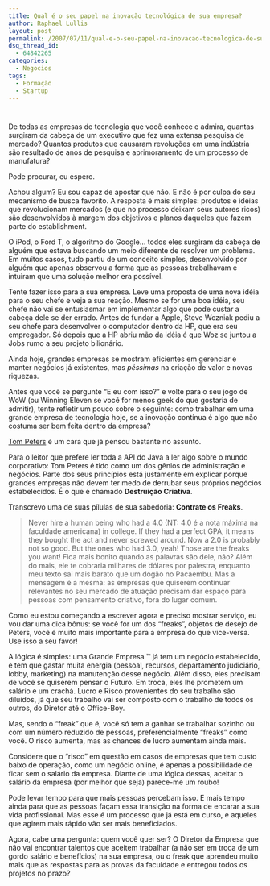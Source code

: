 ```yaml
---
title: Qual é o seu papel na inovação tecnológica de sua empresa?
author: Raphael Lullis
layout: post
permalink: /2007/07/11/qual-e-o-seu-papel-na-inovacao-tecnologica-de-sua-empresa/
dsq_thread_id:
  - 64842265
categories:
  - Negocios
tags:
  - Formação
  - Startup
---
```

# 

De todas as empresas de tecnologia que você conhece e admira, quantas surgiram da cabeça de um executivo que fez uma extensa pesquisa de mercado? Quantos produtos que causaram revoluções em uma indústria são resultado de anos de pesquisa e aprimoramento de um processo de manufatura?

Pode procurar, eu espero.

Achou algum? Eu sou capaz de apostar que não. E não é por culpa do seu mecanismo de busca favorito. A resposta é mais simples: produtos e idéias que revolucionam mercados (e que no processo deixam seus autores ricos) são desenvolvidos à margem dos objetivos e planos daqueles que fazem parte do establishment.

O iPod, o Ford T, o algoritmo do Google… todos eles surgiram da cabeça de alguém que estava buscando um meio diferente de resolver um problema. Em muitos casos, tudo partiu de um conceito simples, desenvolvido por alguém que apenas observou a forma que as pessoas trabalhavam e intuiram que uma solução melhor era possível.

Tente fazer isso para a sua empresa. Leve uma proposta de uma nova idéia para o seu chefe e veja a sua reação. Mesmo se for uma boa idéia, seu chefe não vai se entusiasmar em implementar algo que pode custar a cabeça dele se der errado. Antes de fundar a Apple, Steve Wozniak pediu a seu chefe para desenvolver o computador dentro da HP, que era seu empregador. Só depois que a HP abriu mão da idéia é que Woz se juntou a Jobs rumo a seu projeto bilionário.

Ainda hoje, grandes empresas se mostram eficientes em gerenciar e manter negócios já existentes, mas *péssimas* na criação de valor e novas riquezas.

Antes que você se pergunte “E eu com isso?” e volte para o seu jogo de WoW (ou Winning Eleven se você for menos geek do que gostaria de admitir), tente refletir um pouco sobre o seguinte: como trabalhar em uma grande empresa de tecnologia hoje, se a inovação contínua é algo que não costuma ser bem feita dentro da empresa?

[Tom Peters][1] é um cara que já pensou bastante no assunto.

 [1]: http://www.tompeters.com

Para o leitor que prefere ler toda a API do Java a ler algo sobre o mundo corporativo: Tom Peters é tido como um dos gênios de administração e negócios. Parte dos seus princípios está justamente em explicar porque grandes empresas não devem ter medo de derrubar seus próprios negócios estabelecidos. É o que é chamado **Destruição Criativa**.

Transcrevo uma de suas pílulas de sua sabedoria: **Contrate os Freaks**. 
> Never hire a human being who had a 4.0 (NT: 4.0 é a nota máxima na faculdade americana) in college. If they had a perfect GPA, it means they bought the act and never screwed around. Now a 2.0 is probably not so good. But the ones who had 3.0, yeah! Those are the freaks you want! Fica mais bonito quando as palavras são dele, não? Além do mais, ele te cobraria milhares de dólares por palestra, enquanto meu texto sai mais barato que um dogão no Pacaembu. Mas a mensagem é a mesma: as empresas que quiserem continuar relevantes no seu mercado de atuação precisam dar espaço para pessoas com pensamento criativo, fora do lugar comum.

Como eu estou começando a escrever agora e preciso mostrar serviço, eu vou dar uma dica bônus: se você for um dos “freaks”, objetos de desejo de Peters, você é muito mais importante para a empresa do que vice-versa. Use isso a seu favor!

A lógica é simples: uma Grande Empresa ™ já tem um negócio estabelecido, e tem que gastar muita energia (pessoal, recursos, departamento judiciário, lobby, marketing) na manutenção desse negócio. Além disso, eles precisam de você se quiserem pensar o Futuro. Em troca, eles lhe prometem um salário e um crachá. Lucro e Risco provenientes do seu trabalho são diluídos, já que seu trabalho vai ser composto com o trabalho de todos os outros, do Diretor até o Office-Boy.

Mas, sendo o “freak” que é, você só tem a ganhar se trabalhar sozinho ou com um número reduzido de pessoas, preferencialmente “freaks” como você. O risco aumenta, mas as chances de lucro aumentam ainda mais.

Considere que o “risco” em questão em casos de empresas que tem custo baixo de operação, como um negócio online, é apenas a possibilidade de ficar sem o salário da empresa. Diante de uma lógica dessas, aceitar o salário da empresa (por melhor que seja) parece-me um roubo!

Pode levar tempo para que mais pessoas percebam isso. E mais tempo ainda para que as pessoas façam essa transição na forma de encarar a sua vida profissional. Mas esse é um processo que já está em curso, e aqueles que agirem mais rápido vão ser mais beneficiados.

Agora, cabe uma pergunta: quem você quer ser? O Diretor da Empresa que não vai encontrar talentos que aceitem trabalhar (a não ser em troca de um gordo salário e benefícios) na sua empresa, ou o freak que aprendeu muito mais que as respostas para as provas da faculdade e entregou todos os projetos no prazo?